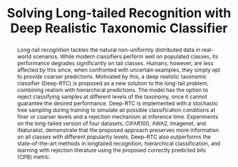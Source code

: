 ---
id:             2020-deep-rtc
title:          "Solving Long-tailed Recognition with Deep Realistic Taxonomic Classifier"
authors:        
    - Gina 
    - Me
    - Pei
    - John
    - Nuno
venue:          European Conference on Computer Vision (ECCV), <strike>Glasgow, UK</strike>, Virtual, 2020.
year:           "2020-06"
thumbnail:      assets/publications/2020-deep-rtc/thumbnail.jpg
links:
    pdf:        assets/publications/2020-deep-rtc/paper.pdf
    paper:      https://arxiv.org/abs/2007.09898
    suppl:      assets/publications/2020-deep-rtc/supp.pdf
    code:       https://github.com/gina9726/Deep-RTC
    website:    http://www.svcl.ucsd.edu/projects/deep-rtc/
    video:      https://www.youtube.com/watch?v=s9yxA_VAxx0
    bibtex:     assets/publications/2020-deep-rtc/ref.txt
layout: project
short_title: Deep RTC
video_embed: https://www.youtube.com/embed/s9yxA_VAxx0
abstract: "Long-tail recognition tackles the natural non-uniformly distributed data in real-world scenarios. While modern classifiers perform well on populated classes, its performance degrades significantly on tail classes. Humans, however, are less affected by this since, when confronted with uncertain examples, they simply opt to provide coarser predictions. Motivated by this, a deep realistic taxonomic classifier (Deep-RTC) is proposed as a new solution to the long-tail problem, combining realism with hierarchical predictions. The model has the option to reject classifying samples at different levels of the taxonomy, once it cannot guarantee the desired performance. Deep-RTC is implemented with a stochastic tree sampling during training to simulate all possible classification conditions at finer or coarser levels and a rejection mechanism at inference time. Experiments on the long-tailed version of four datasets, CIFAR100, AWA2, Imagenet, and iNaturalist, demonstrate that the proposed approach preserves more information on all classes with different popularity levels. Deep-RTC also outperforms the state-of-the-art methods in longtailed recognition, hierarchical classification, and learning with rejection literature using the proposed correctly predicted bits (CPB) metric."
---